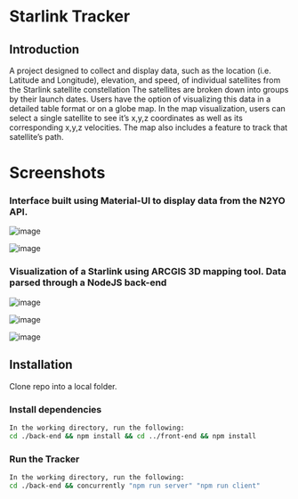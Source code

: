 # Starlink Tracker

## Introduction

A project designed to collect and display data, such as the location (i.e. Latitude and Longitude), elevation, and speed, of individual satellites from the Starlink satellite constellation
The satellites are broken down into groups by their launch dates. Users have the option of visualizing this data in a detailed table format or on a globe map. In the map visualization, users
can select a single satellite to see it’s x,y,z coordinates as well as its corresponding x,y,z velocities. The map also includes a feature to track that satellite’s path.

# Screenshots

### Interface built using Material-UI to display data from the N2YO API.
![image](https://user-images.githubusercontent.com/28841450/104968290-6c8b0400-59b3-11eb-9191-e79871197780.png)

![image](https://user-images.githubusercontent.com/28841450/104968527-1a96ae00-59b4-11eb-942d-5a9fef7777f0.png)

### Visualization of a Starlink using ARCGIS 3D mapping tool. Data parsed through a NodeJS back-end
![image](https://user-images.githubusercontent.com/28841450/104968408-bc69cb00-59b3-11eb-99ad-d6760ec4a644.png)

![image](https://user-images.githubusercontent.com/28841450/107131227-90e74b80-68a2-11eb-9d36-8ef1736ec7f9.png)

![image](https://user-images.githubusercontent.com/28841450/104968456-e4592e80-59b3-11eb-9ce5-cda2d86a17bd.png)

## Installation

Clone repo into a local folder. 

### Install dependencies

```bash
In the working directory, run the following:
cd ./back-end && npm install && cd ../front-end && npm install
```

### Run the Tracker

```bash
In the working directory, run the following:
cd ./back-end && concurrently "npm run server" "npm run client"
```
